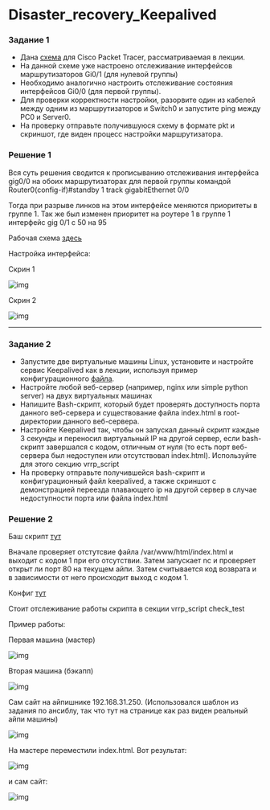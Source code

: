 # Disaster_recovery_Keepalived

### Задание 1
- Дана [схема](1/hsrp_advanced.pkt) для Cisco Packet Tracer, рассматриваемая в лекции.
- На данной схеме уже настроено отслеживание интерфейсов маршрутизаторов Gi0/1 (для нулевой группы)
- Необходимо аналогично настроить отслеживание состояния интерфейсов Gi0/0 (для первой группы).
- Для проверки корректности настройки, разорвите один из кабелей между одним из маршрутизаторов и Switch0 и запустите ping между PC0 и Server0.
- На проверку отправьте получившуюся схему в формате pkt и скриншот, где виден процесс настройки маршрутизатора.

### Решение 1
Вся суть решения сводится к прописыванию отслеживания интерфейса gig0/0 на обоих маршрутизаторах для первой группы командой Router0(config-if)#standby 1 track gigabitEthernet 0/0

Тогда при разрыве линков на этом интерфейсе меняются приоритеты в группе 1. Так же был изменен приоритет на роутере 1 в группе 1 интерфейс gig 0/1 с 50 на 95

Рабочая схема [здесь](hsrp_cpt/hsrp_done.pkt)

Настройка интерфейса:

Скрин 1

![img](hsrp_cpt/hsrp0.png)

Скрин 2

![img](hsrp_cpt/hsrp1.png)

------

### Задание 2
- Запустите две виртуальные машины Linux, установите и настройте сервис Keepalived как в лекции, используя пример конфигурационного [файла](1/keepalived-simple.conf).
- Настройте любой веб-сервер (например, nginx или simple python server) на двух виртуальных машинах
- Напишите Bash-скрипт, который будет проверять доступность порта данного веб-сервера и существование файла index.html в root-директории данного веб-сервера.
- Настройте Keepalived так, чтобы он запускал данный скрипт каждые 3 секунды и переносил виртуальный IP на другой сервер, если bash-скрипт завершался с кодом, отличным от нуля (то есть порт веб-сервера был недоступен или отсутствовал index.html). Используйте для этого секцию vrrp_script
- На проверку отправьте получившейся bash-скрипт и конфигурационный файл keepalived, а также скриншот с демонстрацией переезда плавающего ip на другой сервер в случае недоступности порта или файла index.html

### Решение 2

Баш скрипт [тут](keepalived/test.sh)

Вначале проверяет отстутсвие файла /var/www/html/index.html и выходит с кодом 1 при его отсутствии. Затем запускает nc и проверяет открыт ли порт 80 на текущем айпи. Затем считывается код возврата и в зависимости от него происходит выход с кодом 1.

Конфиг [тут](keepalived/keepalived.conf)

Стоит отслеживание работы скрипта в секции vrrp_script check_test

Пример работы:

Первая машина (мастер)

![img](keepalived/0.png)

Вторая машина (бэкапп)

![img](keepalived/1.png)

Сам сайт на айпишнике 192.168.31.250. (Использовался шаблон из задания по ансиблу, так что тут на странице как раз виден реальный айпи машины)

![img](keepalived/2.png)

На мастере переместили index.html. Вот результат:

![img](keepalived/4.png)

и сам сайт:

![img](keepalived/3.png)
